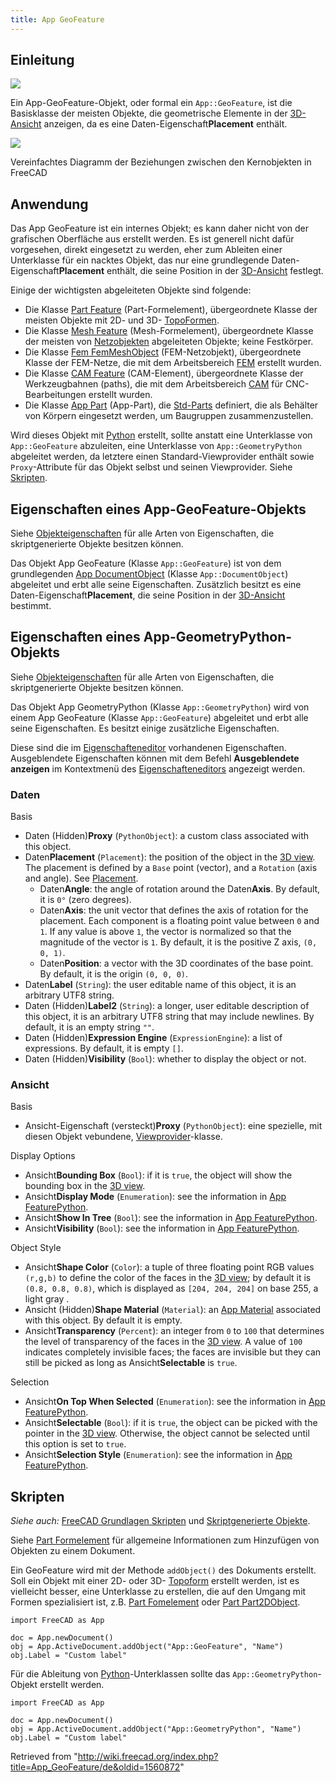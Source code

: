 ```yaml
---
title: App GeoFeature
---
```

## Einleitung

![](/images/Feature.svg)

Ein App-GeoFeature-Objekt, oder formal ein `App::GeoFeature`, ist die Basisklasse der meisten Objekte, die geometrische Elemente in der [3D-Ansicht](/3D_view/de "3D view/de") anzeigen, da es eine Daten-Eigenschaft**Placement** enthält.

![](/images/FreeCAD_core_objects.svg)

Vereinfachtes Diagramm der Beziehungen zwischen den Kernobjekten in FreeCAD

## Anwendung

Das App GeoFeature ist ein internes Objekt; es kann daher nicht von der grafischen Oberfläche aus erstellt werden. Es ist generell nicht dafür vorgesehen, direkt eingesetzt zu werden, eher zum Ableiten einer Unterklasse für ein nacktes Objekt, das nur eine grundlegende Daten-Eigenschaft**Placement** enthält, die seine Position in der [3D-Ansicht](/3D_view/de "3D view/de") festlegt.

Einige der wichtigsten abgeleiteten Objekte sind folgende:

* Die Klasse [Part Feature](/Part_Feature/de "Part Feature/de") (Part-Formelement), übergeordnete Klasse der meisten Objekte mit 2D- und 3D- [TopoFormen](/Part_TopoShape/de "Part TopoShape/de").
* Die Klasse [Mesh Feature](/Mesh_Feature/de "Mesh Feature/de") (Mesh-Formelement), übergeordnete Klasse der meisten von [Netzobjekten](/Mesh_MeshObject/de "Mesh MeshObject/de") abgeleiteten Objekte; keine Festkörper.
* Die Klasse [Fem FemMeshObject](/FEM_Mesh/de "FEM Mesh/de") (FEM-Netzobjekt), übergeordnete Klasse der FEM-Netze, die mit dem Arbeitsbereich [FEM](/FEM_Workbench/de "FEM Workbench/de") erstellt wurden.
* Die Klasse [CAM Feature](/index.php?title=CAM_Feature/de&action=edit&redlink=1 "CAM Feature/de (page does not exist)") (CAM-Element), übergeordnete Klasse der Werkzeugbahnen (paths), die mit dem Arbeitsbereich [CAM](/CAM_Workbench/de "CAM Workbench/de") für CNC-Bearbeitungen erstellt wurden.
* Die Klasse [App Part](/App_Part/de "App Part/de") (App-Part), die [Std-Parts](/Std_Part/de "Std Part/de") definiert, die als Behälter von Körpern eingesetzt werden, um Baugruppen zusammenzustellen.

Wird dieses Objekt mit [Python](/Python/de "Python/de") erstellt, sollte anstatt eine Unterklasse von `App::GeoFeature` abzuleiten, eine Unterklasse von `App::GeometryPython` abgeleitet werden, da letztere einen Standard-Viewprovider enthält sowie `Proxy`-Attribute für das Objekt selbst und seinen Viewprovider. Siehe [Skripten](#Skripten).

## Eigenschaften eines App-GeoFeature-Objekts

Siehe [Objekteigenschaften](/Property/de "Property/de") für alle Arten von Eigenschaften, die skriptgenerierte Objekte besitzen können.

Das Objekt App GeoFeature (Klasse `App::GeoFeature`) ist von dem grundlegenden [App DocumentObject](/App_DocumentObject/de "App DocumentObject/de") (Klasse `App::DocumentObject`) abgeleitet und erbt alle seine Eigenschaften. Zusätzlich besitzt es eine Daten-Eigenschaft**Placement**, die seine Position in der [3D-Ansicht](/3D_view/de "3D view/de") bestimmt.

## Eigenschaften eines App-GeometryPython-Objekts

Siehe [Objekteigenschaften](/Property/de "Property/de") für alle Arten von Eigenschaften, die skriptgenerierte Objekte besitzen können.

Das Objekt App GeometryPython (Klasse `App::GeometryPython`) wird von einem App GeoFeature (Klasse `App::GeoFeature`) abgeleitet und erbt alle seine Eigenschaften. Es besitzt einige zusätzliche Eigenschaften.

Diese sind die im [Eigenschafteneditor](/Property_editor/de "Property editor/de") vorhandenen Eigenschaften. Ausgeblendete Eigenschaften können mit dem Befehl **Ausgeblendete anzeigen** im Kontextmenü des [Eigenschafteneditors](/Property_editor/de "Property editor/de") angezeigt werden.

### Daten

Basis

* Daten (Hidden)**Proxy** (`PythonObject`): a custom class associated with this object.
* Daten**Placement** (`Placement`): the position of the object in the [3D view](/3D_view "3D view"). The placement is defined by a `Base` point (vector), and a `Rotation` (axis and angle). See [Placement](/Placement "Placement").
  + Daten**Angle**: the angle of rotation around the Daten**Axis**. By default, it is `0°` (zero degrees).
  + Daten**Axis**: the unit vector that defines the axis of rotation for the placement. Each component is a floating point value between `0` and `1`. If any value is above `1`, the vector is normalized so that the magnitude of the vector is `1`. By default, it is the positive Z axis, `(0, 0, 1)`.
  + Daten**Position**: a vector with the 3D coordinates of the base point. By default, it is the origin `(0, 0, 0)`.
* Daten**Label** (`String`): the user editable name of this object, it is an arbitrary UTF8 string.
* Daten (Hidden)**Label2** (`String`): a longer, user editable description of this object, it is an arbitrary UTF8 string that may include newlines. By default, it is an empty string `""`.
* Daten (Hidden)**Expression Engine** (`ExpressionEngine`): a list of expressions. By default, it is empty `[]`.
* Daten (Hidden)**Visibility** (`Bool`): whether to display the object or not.

### Ansicht

Basis

* Ansicht-Eigenschaft (versteckt)**Proxy** (`PythonObject`): eine spezielle, mit diesen Objekt vebundene, [Viewprovider](/Viewprovider/de "Viewprovider/de")-klasse.

Display Options

* Ansicht**Bounding Box** (`Bool`): if it is `true`, the object will show the bounding box in the [3D view](/3D_view "3D view").
* Ansicht**Display Mode** (`Enumeration`): see the information in [App FeaturePython](/App_FeaturePython "App FeaturePython").
* Ansicht**Show In Tree** (`Bool`): see the information in [App FeaturePython](/App_FeaturePython "App FeaturePython").
* Ansicht**Visibility** (`Bool`): see the information in [App FeaturePython](/App_FeaturePython "App FeaturePython").

Object Style

* Ansicht**Shape Color** (`Color`): a tuple of three floating point RGB values `(r,g,b)` to define the color of the faces in the [3D view](/3D_view "3D view"); by default it is `(0.8, 0.8, 0.8)`, which is displayed as `[204, 204, 204]` on base 255, a  light gray .
* Ansicht (Hidden)**Shape Material** (`Material`): an [App Material](/index.php?title=App_Material&action=edit&redlink=1 "App Material (page does not exist)") associated with this object. By default it is empty.
* Ansicht**Transparency** (`Percent`): an integer from `0` to `100` that determines the level of transparency of the faces in the [3D view](/3D_view "3D view"). A value of `100` indicates completely invisible faces; the faces are invisible but they can still be picked as long as Ansicht**Selectable** is `true`.

Selection

* Ansicht**On Top When Selected** (`Enumeration`): see the information in [App FeaturePython](/App_FeaturePython "App FeaturePython").
* Ansicht**Selectable** (`Bool`): if it is `true`, the object can be picked with the pointer in the [3D view](/3D_view "3D view"). Otherwise, the object cannot be selected until this option is set to `true`.
* Ansicht**Selection Style** (`Enumeration`): see the information in [App FeaturePython](/App_FeaturePython "App FeaturePython").

## Skripten

*Siehe auch:* [FreeCAD Grundlagen Skripten](/FreeCAD_Scripting_Basics/de "FreeCAD Scripting Basics/de") und [Skriptgenerierte Objekte](/Scripted_objects/de "Scripted objects/de").

Siehe [Part Formelement](/Part_Feature/de "Part Feature/de") für allgemeine Informationen zum Hinzufügen von Objekten zu einem Dokument.

Ein GeoFeature wird mit der Methode `addObject()` des Dokuments erstellt. Soll ein Objekt mit einer 2D- oder 3D- [Topoform](/Part_TopoShape "Part TopoShape") erstellt werden, ist es vielleicht besser, eine Unterklasse zu erstellen, die auf den Umgang mit Formen spezialisiert ist, z.B. [Part Fomelement](/Part_Feature/de "Part Feature/de") oder [Part Part2DObject](/Part_Part2DObject/de "Part Part2DObject/de").

```
import FreeCAD as App

doc = App.newDocument()
obj = App.ActiveDocument.addObject("App::GeoFeature", "Name")
obj.Label = "Custom label"

```

Für die Ableitung von [Python](/Python/de "Python/de")-Unterklassen sollte das `App::GeometryPython`-Objekt erstellt werden.

```
import FreeCAD as App

doc = App.newDocument()
obj = App.ActiveDocument.addObject("App::GeometryPython", "Name")
obj.Label = "Custom label"

```

Retrieved from "<http://wiki.freecad.org/index.php?title=App_GeoFeature/de&oldid=1560872>"